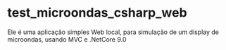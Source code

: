 # test_microondas_csharp_web
Ele é uma aplicação simples Web local, para simulação de um display de microondas, usando MVC e .NetCore 9.0
